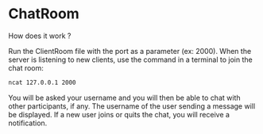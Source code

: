 # ChatRoom
How does it work ?

Run the ClientRoom file with the port as a parameter (ex: 2000).
When the server is listening to new clients, use the command in a terminal to join the chat room: 
```bash 
ncat 127.0.0.1 2000
``` 

You will be asked your username and you will then be able to chat with other participants, if any.
The username of the user sending a message will be displayed.
If a new user joins or quits the chat, you will receive a notification. 
